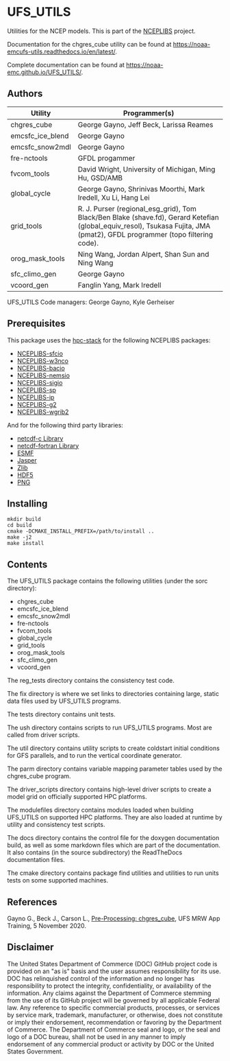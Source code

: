 
# UFS_UTILS

Utilities for the NCEP models. This is part of the
[NCEPLIBS](https://github.com/NOAA-EMC/NCEPLIBS) project.

Documentation for the chgres_cube utility can be found at
https://noaa-emcufs-utils.readthedocs.io/en/latest/.

Complete documentation can be found at
https://noaa-emc.github.io/UFS_UTILS/.

## Authors

Utility | Programmer(s)
--------|----------
chgres_cube | George Gayno, Jeff Beck, Larissa Reames
emcsfc_ice_blend | George Gayno
emcsfc_snow2mdl | George Gayno
fre-nctools | GFDL progammer
fvcom_tools | David Wright, University of Michigan, Ming Hu, GSD/AMB
global_cycle | George Gayno, Shrinivas Moorthi, Mark Iredell, Xu Li, Hang Lei
grid_tools | R. J. Purser (regional_esg_grid), Tom Black/Ben Blake (shave.fd), Gerard Ketefian (global_equiv_resol), Tsukasa Fujita, JMA (pmat2), GFDL programmer (topo filtering code).
orog_mask_tools | Ning Wang, Jordan Alpert, Shan Sun and Ning Wang
sfc_climo_gen | George Gayno
vcoord_gen | Fanglin Yang, Mark Iredell

UFS_UTILS Code managers: George Gayno, Kyle Gerheiser

## Prerequisites

This package uses the [hpc-stack](https://github.com/NOAA-EMC/hpc-stack) for the following NCEPLIBS packages:
 - [NCEPLIBS-sfcio](https://github.com/NOAA-EMC/NCEPLIBS-sfcio)
 - [NCEPLIBS-w3nco](https://github.com/NOAA-EMC/NCEPLIBS-w3nco)
 - [NCEPLIBS-bacio](https://github.com/NOAA-EMC/NCEPLIBS-bacio)
 - [NCEPLIBS-nemsio](https://github.com/NOAA-EMC/NCEPLIBS-nemsio)
 - [NCEPLIBS-sigio](https://github.com/NOAA-EMC/NCEPLIBS-sigio)
 - [NCEPLIBS-sp](https://github.com/NOAA-EMC/NCEPLIBS-sp)
 - [NCEPLIBS-ip](https://github.com/NOAA-EMC/NCEPLIBS-ip)
 - [NCEPLIBS-g2](https://github.com/NOAA-EMC/NCEPLIBS-g2)
 - [NCEPLIBS-wgrib2](https://github.com/NOAA-EMC/NCEPLIBS-wgrib2)

And for the following third party libraries:

 - [netcdf-c Library](https://github.com/Unidata/netcdf-c)
 - [netcdf-fortran Library](https://github.com/Unidata/netcdf-fortran)
 - [ESMF](https://github.com/esmf-org/esmf)
 - [Jasper](https://github.com/jasper-software/jasper)
 - [Zlib](www.zlib.net)
 - [HDF5](https://www.hdfgroup.org/solutions/hdf5/)
 - [PNG](http://www.libpng.org/pub/png/)

## Installing

```
mkdir build
cd build
cmake -DCMAKE_INSTALL_PREFIX=/path/to/install ..
make -j2
make install
```

## Contents

The UFS_UTILS package contains the following utilities (under the sorc
directory):
- chgres_cube
- emcsfc_ice_blend
- emcsfc_snow2mdl
- fre-nctools
- fvcom_tools
- global_cycle
- grid_tools
- orog_mask_tools
- sfc_climo_gen
- vcoord_gen

The reg_tests directory contains the consistency test code.

The fix directory is where we set links to directories containing
large, static data files used by UFS_UTILS programs.

The tests directory contains unit tests.

The ush directory contains scripts to run UFS_UTILS programs.  Most
are called from driver scripts.

The util directory contains utility scripts to create coldstart
initial conditions for GFS parallels, and to run the vertical
coordinate generator.

The parm directory contains variable mapping parameter tables used by
the chgres_cube program.

The driver_scripts directory contains high-level driver scripts to
create a model grid on officially supported HPC platforms.

The modulefiles directory contains modules loaded when building
UFS_UTILS on supported HPC platforms.  They are also loaded at runtime
by utility and consistency test scripts.

The docs directory contains the control file for the doxygen
documentation build, as well as some markdown files which are part of
the documentation. It also contains (in the source subdirectory) the
ReadTheDocs documentation files.

The cmake directory contains package find utilities and utilities to
run units tests on some supported machines.

## References

Gayno G., Beck J., Carson L., [Pre-Processing:
chgres_cube](./docs/20201105-0945a-pre-processing-chgres-cube-gayno-final.pdf),
UFS MRW App Training, 5 November 2020.

## Disclaimer

The United States Department of Commerce (DOC) GitHub project code is
provided on an "as is" basis and the user assumes responsibility for
its use. DOC has relinquished control of the information and no longer
has responsibility to protect the integrity, confidentiality, or
availability of the information. Any claims against the Department of
Commerce stemming from the use of its GitHub project will be governed
by all applicable Federal law. Any reference to specific commercial
products, processes, or services by service mark, trademark,
manufacturer, or otherwise, does not constitute or imply their
endorsement, recommendation or favoring by the Department of
Commerce. The Department of Commerce seal and logo, or the seal and
logo of a DOC bureau, shall not be used in any manner to imply
endorsement of any commercial product or activity by DOC or the United
States Government.

